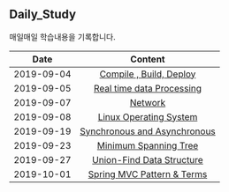## Daily_Study 

매일매일 학습내용을 기록합니다.

   Date | Content 
  ---|:---:
   2019-09-04 | [Compile , Build, Deploy](https://github.com/jokerKwu/Daily_Study/blob/master/19-09-04.md)
   2019-09-05 | [ Real time data Processing ](https://github.com/jokerKwu/Daily_Study/blob/master/19-09-05.md)
   2019-09-07 | [ Network ](https://github.com/jokerKwu/Daily_Study/blob/master/19-09-07.md)
   2019-09-08 | [ Linux Operating System ](https://github.com/jokerKwu/Daily_Study/blob/master/19-09-08.md)
   2019-09-19 | [Synchronous and Asynchronous](https://github.com/jokerKwu/Daily_Study/blob/master/19-09-19.md)
   2019-09-23 | [ Minimum Spanning Tree ](https://github.com/jokerKwu/Daily_Study/blob/master/19-09-23.md)
   2019-09-27 | [ Union-Find Data Structure ](https://github.com/jokerKwu/Daily_Study/blob/master/19-09-27.md)
   2019-10-01 | [ Spring MVC Pattern & Terms ](https://github.com/jokerKwu/Daily_Study/blob/master/19-10-01.md)

 
